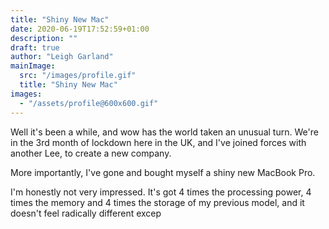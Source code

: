```yaml
---
title: "Shiny New Mac"
date: 2020-06-19T17:52:59+01:00
description: ""
draft: true
author: "Leigh Garland"
mainImage:
  src: "/images/profile.gif"
  title: "Shiny New Mac"
images:
  - "/assets/profile@600x600.gif"
---
```


Well it's been a while, and wow has the world taken an unusual turn. We're in the 3rd month of lockdown here in the UK, and I've joined forces with another Lee, to create a new company.

More importantly, I've gone and bought myself a shiny new MacBook Pro.

I'm honestly not very impressed. It's got 4 times the processing power, 4 times the memory and 4 times the storage of my previous model, and it doesn't feel radically different excep